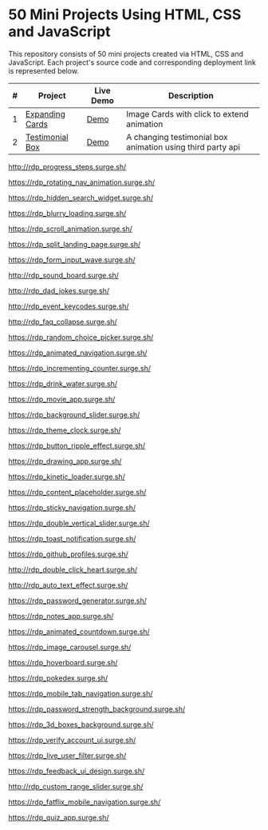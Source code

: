# 50 Mini Projects Using HTML, CSS and JavaScript

This repository consists of 50 mini projects created via HTML, CSS and JavaScript. Each project's source code and corresponding deployment link is represented below.

| \#  | Project                                                                                      | Live Demo                                     | Description                                                |
| --- | -------------------------------------------------------------------------------------------- | --------------------------------------------- | ---------------------------------------------------------- |
| 1   | [Expanding Cards](https://github.com/recepdoganp/50_mini_projects/tree/main/expanding_cards) | [Demo](https://rdp_expanding_cards.surge.sh/) | Image Cards with click to extend animation                 |
| 2   | [Testimonial Box](https://github.com/recepdoganp/50_mini_projects/tree/main/testimonial_box) | [Demo](http://rdp_testimonial_box.surge.sh/)  | A changing testimonial box animation using third party api |

http://rdp_progress_steps.surge.sh/

https://rdp_rotating_nav_animation.surge.sh/

https://rdp_hidden_search_widget.surge.sh/

https://rdp_blurry_loading.surge.sh/

https://rdp_scroll_animation.surge.sh/

https://rdp_split_landing_page.surge.sh/

https://rdp_form_input_wave.surge.sh/

http://rdp_sound_board.surge.sh/

http://rdp_dad_jokes.surge.sh/

http://rdp_event_keycodes.surge.sh/

http://rdp_faq_collapse.surge.sh/

https://rdp_random_choice_picker.surge.sh/

https://rdp_animated_navigation.surge.sh/

https://rdp_incrementing_counter.surge.sh/

https://rdp_drink_water.surge.sh/

https://rdp_movie_app.surge.sh/

https://rdp_background_slider.surge.sh/

https://rdp_theme_clock.surge.sh/

https://rdp_button_ripple_effect.surge.sh/

https://rdp_drawing_app.surge.sh/

https://rdp_kinetic_loader.surge.sh/

https://rdp_content_placeholder.surge.sh/

https://rdp_sticky_navigation.surge.sh/

https://rdp_double_vertical_slider.surge.sh/

https://rdp_toast_notification.surge.sh/

https://rdp_github_profiles.surge.sh/

http://rdp_double_click_heart.surge.sh/

http://rdp_auto_text_effect.surge.sh/

https://rdp_password_generator.surge.sh/

https://rdp_notes_app.surge.sh/

https://rdp_animated_countdown.surge.sh/

https://rdp_image_carousel.surge.sh/

https://rdp_hoverboard.surge.sh/

https://rdp_pokedex.surge.sh/

https://rdp_mobile_tab_navigation.surge.sh/

https://rdp_password_strength_background.surge.sh/

https://rdp_3d_boxes_background.surge.sh/

https://rdp_verify_account_ui.surge.sh/

https://rdp_live_user_filter.surge.sh/

https://rdp_feedback_ui_design.surge.sh/

http://rdp_custom_range_slider.surge.sh/

https://rdp_fatflix_mobile_navigation.surge.sh/

https://rdp_quiz_app.surge.sh/

